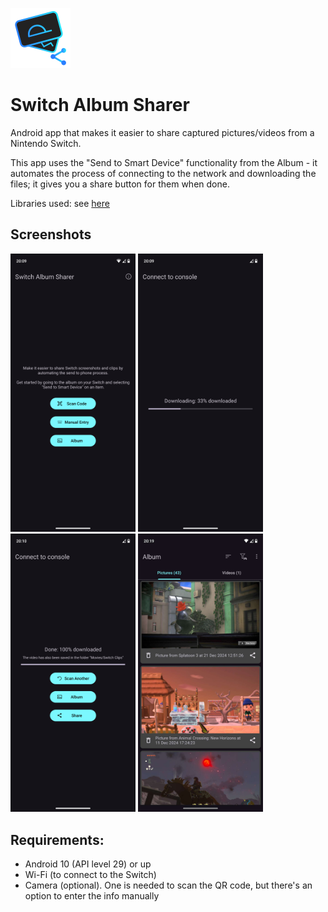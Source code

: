 ![SwAlSh Logo](icons/logo.svg) 
# Switch Album Sharer

Android app that makes it easier to share captured pictures/videos from a Nintendo Switch.

This app uses the "Send to Smart Device" functionality from the Album - it automates the process of connecting to the network and downloading the files; it gives you a share button for them when done.

Libraries used: see [here](libraries.md)

## Screenshots
[<img src="screenshots/main_activity.png" width="200">](screenshots/main_activity.png)
[<img src="screenshots/downloading.png" width="200">](screenshots/downloading.png)
[<img src="screenshots/downloaded.png" width="200">](screenshots/downloaded.png)
[<img src="screenshots/album.jpg" width="200">](screenshots/album.jpg)

## Requirements:
* Android 10 (API level 29) or up
* Wi-Fi (to connect to the Switch)
* Camera (optional). One is needed to scan the QR code, but there's an option to enter the info manually
